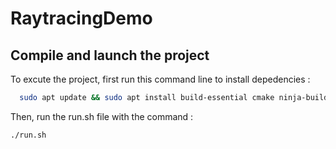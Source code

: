# RaytracingDemo

## Compile and launch the project
To excute the project, first run this command line to install depedencies :

```sh
  sudo apt update && sudo apt install build-essential cmake ninja-build libglew-dev mesa-utils mesa-common-dev libxext-dev
```
Then, run the run.sh file with the command :

```sh
./run.sh
```
